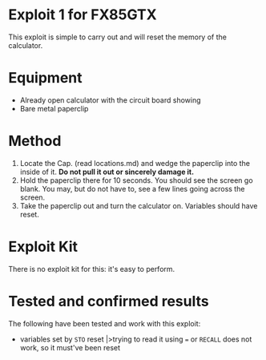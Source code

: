 # Exploit 1 for FX85GTX

This exploit is simple to carry out and will reset the memory of the calculator.

# Equipment

- Already open calculator with the circuit board showing
- Bare metal paperclip

# Method

1. Locate the Cap. (read locations.md) and wedge the paperclip into the inside of it. **Do not pull it out or sincerely damage it.**
2. Hold the paperclip there for 10 seconds. You should see the screen go blank. You may, but do not have to, see a few lines going across the screen.
3. Take the paperclip out and turn the calculator on. Variables should have reset.

# Exploit Kit

There is no exploit kit for this: it's easy to perform.

# Tested and confirmed results

The following have been tested and work with this exploit:

- variables set by `STO` reset
  |>trying to read it using `=` or `RECALL` does not work, so it must've been reset
